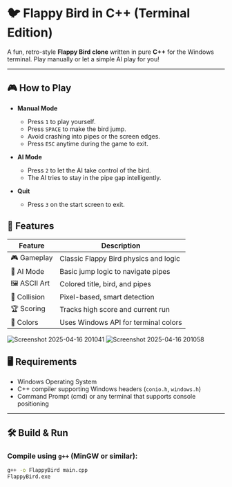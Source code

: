 # 🐦 Flappy Bird in C++ (Terminal Edition)

A fun, retro-style **Flappy Bird clone** written in pure **C++** for the Windows terminal. Play manually or let a simple AI play for you!

---

## 🎮 How to Play

- **Manual Mode**
  - Press `1` to play yourself.
  - Press `SPACE` to make the bird jump.
  - Avoid crashing into pipes or the screen edges.
  - Press `ESC` anytime during the game to exit.

- **AI Mode**
  - Press `2` to let the AI take control of the bird.
  - The AI tries to stay in the pipe gap intelligently.

- **Quit**
  - Press `3` on the start screen to exit.

    
## 📝 Features

| Feature        | Description                                  |
|----------------|----------------------------------------------|
| 🎮 Gameplay     | Classic Flappy Bird physics and logic       |
| 🤖 AI Mode      | Basic jump logic to navigate pipes          |
| 🖼️ ASCII Art    | Colored title, bird, and pipes              |
| 🧠 Collision     | Pixel-based, smart detection                |
| 🏆 Scoring      | Tracks high score and current run           |
| 🎨 Colors       | Uses Windows API for terminal colors        |

![Screenshot 2025-04-16 201041](https://github.com/user-attachments/assets/cde1c384-580e-49c7-aa03-103fe485a30d)
![Screenshot 2025-04-16 201058](https://github.com/user-attachments/assets/123e70c1-902f-43f4-92ca-d7b7a8db8dea)

## 🖥️ Requirements

- Windows Operating System
- C++ compiler supporting Windows headers (`conio.h`, `windows.h`)
- Command Prompt (cmd) or any terminal that supports console positioning

---

## 🛠️ Build & Run

### Compile using `g++` (MinGW or similar):

```bash
g++ -o FlappyBird main.cpp
FlappyBird.exe
